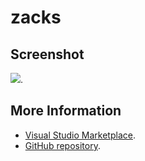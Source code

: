 # zacks



## Screenshot
![](https://raw.githubusercontent.com/gerane/VSCodeThemes/master/gerane.Theme-zacks/screenshot.png).


## More Information
* [Visual Studio Marketplace](https://marketplace.visualstudio.com/items/gerane.Theme-zacks).
* [GitHub repository](https://github.com/gerane/VSCodeThemes).
